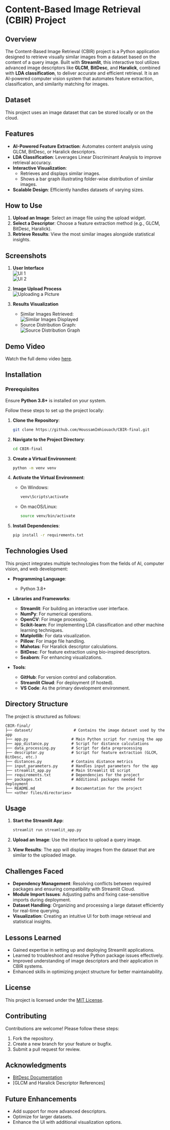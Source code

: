 # Content-Based Image Retrieval (CBIR) Project

## Overview

The Content-Based Image Retrieval (CBIR) project is a Python application designed to retrieve visually similar images from a dataset based on the content of a query image. Built with **Streamlit**, this interactive tool utilizes advanced image descriptors like **GLCM**, **BitDesc**, and **Haralick**, combined with **LDA classification**, to deliver accurate and efficient retrieval. It is an AI-powered computer vision system that automates feature extraction, classification, and similarity matching for images.

## Dataset

This project uses an image dataset that can be stored locally or on the cloud.

## Features

- **AI-Powered Feature Extraction**: Automates content analysis using GLCM, BitDesc, or Haralick descriptors.
- **LDA Classification**: Leverages Linear Discriminant Analysis to improve retrieval accuracy.
- **Interactive Visualization**:
  - Retrieves and displays similar images.
  - Shows a bar graph illustrating folder-wise distribution of similar images.
- **Scalable Design**: Efficiently handles datasets of varying sizes.

## How to Use

1. **Upload an Image**: Select an image file using the upload widget.
2. **Select a Descriptor**: Choose a feature extraction method (e.g., GLCM, BitDesc, Haralick).
3. **Retrieve Results**: View the most similar images alongside statistical insights.

## Screenshots

1. **User Interface**  
   ![UI 1](screenshots/UI%201.png)  
   ![UI 2](screenshots/UI%202.png)

2. **Image Upload Process**  
   ![Uploading a Picture](screenshots/uploading%20a%20picture.png)

3. **Results Visualization**
   - Similar Images Retrieved:  
     ![Similar Images Displayed](screenshots/similar%20images%20displayed.png)
   - Source Distribution Graph:  
     ![Source Distribution Graph](screenshots/source%20distribution%20graph.png)

## Demo Video

Watch the full demo video [here](https://www.youtube.com/watch?v=tAgrRCHSZtg).

## Installation

### Prerequisites

Ensure **Python 3.8+** is installed on your system.

Follow these steps to set up the project locally:

1. **Clone the Repository**:

   ```bash
   git clone https://github.com/HoussamImhiouach/CBIR-final.git
   ```

2. **Navigate to the Project Directory**:

   ```bash
   cd CBIR-final
   ```

3. **Create a Virtual Environment**:

   ```bash
   python -m venv venv
   ```

4. **Activate the Virtual Environment**:

   - On Windows:
     ```bash
     venv\Scripts\activate
     ```
   - On macOS/Linux:
     ```bash
     source venv/bin/activate
     ```

5. **Install Dependencies**:
   ```bash
   pip install -r requirements.txt
   ```

## Technologies Used

This project integrates multiple technologies from the fields of AI, computer vision, and web development:

- **Programming Language**:

  - Python 3.8+

- **Libraries and Frameworks**:

  - **Streamlit**: For building an interactive user interface.
  - **NumPy**: For numerical operations.
  - **OpenCV**: For image processing.
  - **Scikit-learn**: For implementing LDA classification and other machine learning techniques.
  - **Matplotlib**: For data visualization.
  - **Pillow**: For image file handling.
  - **Mahotas**: For Haralick descriptor calculations.
  - **BitDesc**: For feature extraction using bio-inspired descriptors.
  - **Seaborn**: For enhancing visualizations.

- **Tools**:
  - **GitHub**: For version control and collaboration.
  - **Streamlit Cloud**: For deployment (if hosted).
  - **VS Code**: As the primary development environment.

## Directory Structure

The project is structured as follows:

```
CBIR-final/
├── dataset/                  # Contains the image dataset used by the app
├── app.py                   # Main Python script for running the app
├── app_distance.py          # Script for distance calculations
├── data_processing.py       # Script for data preprocessing
├── descriptor.py            # Script for feature extraction (GLCM, BitDesc, etc.)
├── distances.py             # Contains distance metrics
├── input_parameters.py      # Handles input parameters for the app
├── streamlit_app.py         # Main Streamlit UI script
├── requirements.txt         # Dependencies for the project
├── packages.txt             # Additional packages needed for deployment
├── README.md                # Documentation for the project
└── <other files/directories>
```

## Usage

1. **Start the Streamlit App**:

   ```bash
   streamlit run streamlit_app.py
   ```

2. **Upload an Image**: Use the interface to upload a query image.

3. **View Results**: The app will display images from the dataset that are similar to the uploaded image.

## Challenges Faced

- **Dependency Management**: Resolving conflicts between required packages and ensuring compatibility with Streamlit Cloud.
- **Module Import Issues**: Adjusting paths and fixing case-sensitive imports during deployment.
- **Dataset Handling**: Organizing and processing a large dataset efficiently for real-time querying.
- **Visualization**: Creating an intuitive UI for both image retrieval and statistical insights.

## Lessons Learned

- Gained expertise in setting up and deploying Streamlit applications.
- Learned to troubleshoot and resolve Python package issues effectively.
- Improved understanding of image descriptors and their application in CBIR systems.
- Enhanced skills in optimizing project structure for better maintainability.

## License

This project is licensed under the [MIT License](LICENSE).

## Contributing

Contributions are welcome! Please follow these steps:

1. Fork the repository.
2. Create a new branch for your feature or bugfix.
3. Submit a pull request for review.

## Acknowledgments

- [BitDesc Documentation](https://pypi.org/project/Bitdesc/)
- [GLCM and Haralick Descriptor References]

## Future Enhancements

- Add support for more advanced descriptors.
- Optimize for larger datasets.
- Enhance the UI with additional visualization options.
